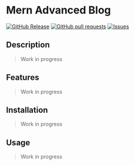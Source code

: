 # Mern Advanced Blog
[![GitHub Release](https://img.shields.io/github/release/zjayers/mern.advanced.blog.svg?style=flat)](https://github.com/zjayers/mern.advanced.blog/releases)
[![GitHub pull requests](https://img.shields.io/github/issues-pr/zjayers/mern.advanced.blog.svg?style=flat)](https://github.com/zjayers/mern.advanced.blog/pulls)
[![Issues](https://img.shields.io/github/issues-raw/zjayers/mern.advanced.blog.svg?maxAge=25000)](https://github.com/zjayers/mern.advanced.blog/issues)

## Description

> Work in progress

## Features

> Work in progress

## Installation

> Work in progress

## Usage

> Work in progress
